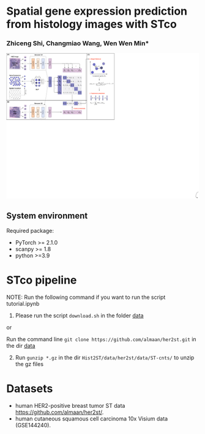 # Spatial gene expression prediction from histology images with STco
### Zhiceng Shi, Changmiao Wang, Wen Wen Min*


![(Variational)](Workflow.png)

## System environment
Required package:
- PyTorch >= 2.1.0
- scanpy >= 1.8
- python >=3.9



# STco pipeline

NOTE: Run the following command if you want to run the script tutorial.ipynb
 
1.  Please run the script `download.sh` in the folder [data](https://github.com/DDD1122/STco/tree/main/data) 

or 

Run the command line `git clone https://github.com/almaan/her2st.git` in the dir [data](https://github.com/DDD1122/STco/tree/main/data) 

2. Run `gunzip *.gz` in the dir `Hist2ST/data/her2st/data/ST-cnts/` to unzip the gz files


# Datasets

 -  human HER2-positive breast tumor ST data https://github.com/almaan/her2st/.
 -  human cutaneous squamous cell carcinoma 10x Visium data (GSE144240).

